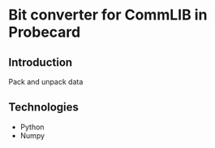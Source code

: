# Bit converter for CommLIB in Probecard
## Introduction
Pack and unpack data
## Technologies
<ul>
  <li>Python</li>
  <li>Numpy</li>
</ul>

